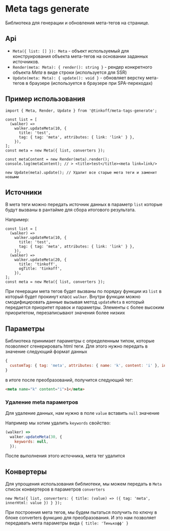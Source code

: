 # Meta tags generate

Библиотека для генерации и обновления мета-тегов на странице.

## Api

- `Meta({ list: [] }): Meta` - объект используемый для конструирования объекта мета-тегов на основании заданных источников.
- `Render(meta: Meta): { render(): string }` - рендер конкретного объекта _Meta_ в виде строки (используется для SSR)
- `Update(meta: Meta): { update(): void }` - обновляет верстку мета-тегов в браузере (используется в браузере при SPA-переходах)

## Пример использования

```tsx
import { Meta, Render, Update } from '@tinkoff/meta-tags-generate';

const list = [
  (walker) =>
    walker.updateMeta(10, {
      title: 'test',
      tag: { tag: 'meta', attributes: { link: 'link' } },
    }),
];
const meta = new Meta({ list, converters });

const metaContent = new Render(meta).render();
console.log(metaContent); // > <title>test</title><meta link=link/>

new Update(meta).update(); // Удалит все старые мета теги и заменит новыми
```

## Источники

В мета теги можно передать источник данных в параметр `list` которые будут вызваны в рантайме для сбора итогового результата.

Например:

```tsx
const list = [
  (walker) =>
    walker.updateMeta(10, {
      title: 'test',
      tag: { tag: 'meta', attributes: { link: 'link' } },
    }),
  (walker) =>
    walker.updateMeta(20, {
      title: 'tinkoff',
      ogTitle: 'tinkoff',
    }),
];
const meta = new Meta({ list, converters });
```

При генерации мета тегов будет вызваны по порядку функции из `list` в который будет прокинут класс `walker`. Внутри функции можно смодифицировать данные вызывая метод `updateMeta` в который передается приоритет правок и параметры. Элементы с более высоким приоритетом, перезаписывают значения более низких

## Параметры

Библиотека принимает параметры с определенным типом, которые позволяют сгенерировать html теги. Для этого нужно передать в значение следующий формат данных

```js
{
  customTag: { tag: 'meta', attributes: { name: 'k', content: 'i' }, innerHtml: '1' }
}
```

в итоге после преобразований, получится следующий тег:

```html
<meta name="k" content="i">1</meta>
```

### Удаление meta параметров

Для удаление данных, нам нужно в поле `value` вставить `null` значение

Например мы хотим удалить `keywords` свойство:

```javascript
(walker) =>
  walker.updateMeta(30, {
    keywords: null,
  });
```

После выполнения этого источника, мета тег удалится

## Конвертеры

Для упрощения использования библиотеки, мы можем передать в `Meta` список конвертеров в параметров `converters`

```tsx
new Meta({ list, converters: { title: (value) => ({ tag: 'meta', innerHtml: value }) } });
```

При построения мета тегов, мы будем пытаться получить по ключу в блоке converters функцию для преобразования. И это нам позволяет передавать мета параметры вида `{ title: 'Тинькофф' }`

